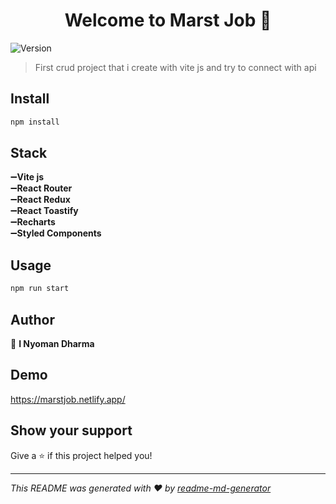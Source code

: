 <h1 align="center">Welcome to Marst Job 👋</h1>
<p>
  <img alt="Version" src="https://img.shields.io/badge/version-(1.0.0)-blue.svg?cacheSeconds=2592000" />
</p>

> First crud project that i create with vite js and try to connect with api

## Install

```sh
npm install
```

## Stack

➖**Vite js** <br/>
➖**React Router**<br/>
➖**React Redux**<br/>
➖**React Toastify**<br/>
➖**Recharts** <br/>
➖**Styled Components**

## Usage

```sh
npm run start
```

## Author

👤 **I Nyoman Dharma**

## Demo 
https://marstjob.netlify.app/

## Show your support

Give a ⭐️ if this project helped you!

---

_This README was generated with ❤️ by [readme-md-generator](https://github.com/kefranabg/readme-md-generator)_
